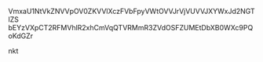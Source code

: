 VmxaU1NtVkZNVVpOV0ZKVVlXczFVbFpyVWtOVVJrVjVUVVJXYWxJd2NGTlZS
bEYzVXpCT2RFMVhlR2xhCmVqQTVRMmR3ZVdOSFZUMEtDbXB0WXc9PQoKdGZr

nkt